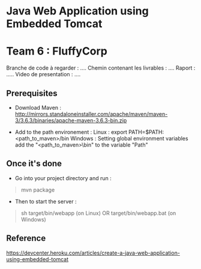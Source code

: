 # Java Web Application using Embedded Tomcat

# Team 6 : FluffyCorp
Branche de code à regarder : ....
Chemin contenant les livrables : ....
Raport : .....
Video de presentation : ....


## Prerequisites

* Download Maven : 
http://mirrors.standaloneinstaller.com/apache/maven/maven-3/3.6.3/binaries/apache-maven-3.6.3-bin.zip

* Add to the path environement :
Linux : export PATH=$PATH:<path_to_maven>/bin
Windows : Setting global environment variables add the "<path_to_maven>\bin" to the variable "Path"

## Once it's done

* Go into your project directory and run :
> mvn package
* Then to start the server :
> sh target/bin/webapp (on Linux) 
OR 
> target/bin/webapp.bat (on Windows)

## Reference

https://devcenter.heroku.com/articles/create-a-java-web-application-using-embedded-tomcat